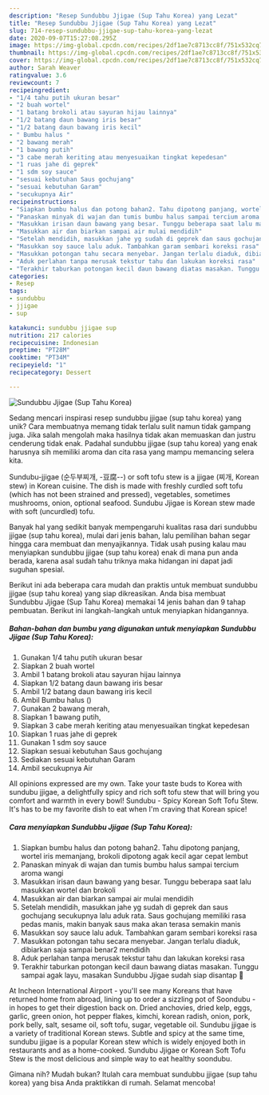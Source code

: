 ```yaml
---
description: "Resep Sundubbu Jjigae (Sup Tahu Korea) yang Lezat"
title: "Resep Sundubbu Jjigae (Sup Tahu Korea) yang Lezat"
slug: 714-resep-sundubbu-jjigae-sup-tahu-korea-yang-lezat
date: 2020-09-07T15:27:08.295Z
image: https://img-global.cpcdn.com/recipes/2df1ae7c8713cc8f/751x532cq70/sundubbu-jjigae-sup-tahu-korea-foto-resep-utama.jpg
thumbnail: https://img-global.cpcdn.com/recipes/2df1ae7c8713cc8f/751x532cq70/sundubbu-jjigae-sup-tahu-korea-foto-resep-utama.jpg
cover: https://img-global.cpcdn.com/recipes/2df1ae7c8713cc8f/751x532cq70/sundubbu-jjigae-sup-tahu-korea-foto-resep-utama.jpg
author: Sarah Weaver
ratingvalue: 3.6
reviewcount: 7
recipeingredient:
- "1/4 tahu putih ukuran besar"
- "2 buah wortel"
- "1 batang brokoli atau sayuran hijau lainnya"
- "1/2 batang daun bawang iris besar"
- "1/2 batang daun bawang iris kecil"
- " Bumbu halus "
- "2 bawang merah"
- "1 bawang putih"
- "3 cabe merah keriting atau menyesuaikan tingkat kepedesan"
- "1 ruas jahe di geprek"
- "1 sdm soy sauce"
- "sesuai kebutuhan Saus gochujang"
- "sesuai kebutuhan Garam"
- "secukupnya Air"
recipeinstructions:
- "Siapkan bumbu halus dan potong bahan2. Tahu dipotong panjang, wortel iris memanjang, brokoli dipotong agak kecil agar cepat lembut"
- "Panaskan minyak di wajan dan tumis bumbu halus sampai tercium aroma wangi"
- "Masukkan irisan daun bawang yang besar. Tunggu beberapa saat lalu masukkan wortel dan brokoli"
- "Masukkan air dan biarkan sampai air mulai mendidih"
- "Setelah mendidih, masukkan jahe yg sudah di geprek dan saus gochujang secukupnya lalu aduk rata. Saus gochujang memiliki rasa pedas manis, makin banyak saus maka akan terasa semakin manis"
- "Masukkan soy sauce lalu aduk. Tambahkan garam sembari koreksi rasa"
- "Masukkan potongan tahu secara menyebar. Jangan terlalu diaduk, dibiarkan saja sampai benar2 mendidih"
- "Aduk perlahan tanpa merusak tekstur tahu dan lakukan koreksi rasa"
- "Terakhir taburkan potongan kecil daun bawang diatas masakan. Tunggu sampai agak layu, masakan Sundubbu Jjigae sudah siap disantap 🙂"
categories:
- Resep
tags:
- sundubbu
- jjigae
- sup

katakunci: sundubbu jjigae sup 
nutrition: 217 calories
recipecuisine: Indonesian
preptime: "PT28M"
cooktime: "PT34M"
recipeyield: "1"
recipecategory: Dessert

---
```



![Sundubbu Jjigae (Sup Tahu Korea)](https://img-global.cpcdn.com/recipes/2df1ae7c8713cc8f/751x532cq70/sundubbu-jjigae-sup-tahu-korea-foto-resep-utama.jpg)

Sedang mencari inspirasi resep sundubbu jjigae (sup tahu korea) yang unik? Cara membuatnya memang tidak terlalu sulit namun tidak gampang juga. Jika salah mengolah maka hasilnya tidak akan memuaskan dan justru cenderung tidak enak. Padahal sundubbu jjigae (sup tahu korea) yang enak harusnya sih memiliki aroma dan cita rasa yang mampu memancing selera kita.

Sundubu-jjigae (순두부찌개, -豆腐--) or soft tofu stew is a jjigae (찌개, Korean stew) in Korean cuisine. The dish is made with freshly curdled soft tofu (which has not been strained and pressed), vegetables, sometimes mushrooms, onion, optional seafood. Sundubu Jjigae is Korean stew made with soft (uncurdled) tofu.

Banyak hal yang sedikit banyak mempengaruhi kualitas rasa dari sundubbu jjigae (sup tahu korea), mulai dari jenis bahan, lalu pemilihan bahan segar hingga cara membuat dan menyajikannya. Tidak usah pusing kalau mau menyiapkan sundubbu jjigae (sup tahu korea) enak di mana pun anda berada, karena asal sudah tahu triknya maka hidangan ini dapat jadi suguhan spesial.


Berikut ini ada beberapa cara mudah dan praktis untuk membuat sundubbu jjigae (sup tahu korea) yang siap dikreasikan. Anda bisa membuat Sundubbu Jjigae (Sup Tahu Korea) memakai 14 jenis bahan dan 9 tahap pembuatan. Berikut ini langkah-langkah untuk menyiapkan hidangannya.

<!--inarticleads1-->

##### Bahan-bahan dan bumbu yang digunakan untuk menyiapkan Sundubbu Jjigae (Sup Tahu Korea):

1. Gunakan 1/4 tahu putih ukuran besar
1. Siapkan 2 buah wortel
1. Ambil 1 batang brokoli atau sayuran hijau lainnya
1. Siapkan 1/2 batang daun bawang iris besar
1. Ambil 1/2 batang daun bawang iris kecil
1. Ambil  Bumbu halus ()
1. Gunakan 2 bawang merah,
1. Siapkan 1 bawang putih,
1. Siapkan 3 cabe merah keriting atau menyesuaikan tingkat kepedesan
1. Siapkan 1 ruas jahe di geprek
1. Gunakan 1 sdm soy sauce
1. Siapkan sesuai kebutuhan Saus gochujang
1. Sediakan sesuai kebutuhan Garam
1. Ambil secukupnya Air


All opinions expressed are my own. Take your taste buds to Korea with sundubu jjigae, a delightfully spicy and rich soft tofu stew that will bring you comfort and warmth in every bowl! Sundubu - Spicy Korean Soft Tofu Stew. It&#39;s has to be my favorite dish to eat when I&#39;m craving that Korean spice! 

<!--inarticleads2-->

##### Cara menyiapkan Sundubbu Jjigae (Sup Tahu Korea):

1. Siapkan bumbu halus dan potong bahan2. Tahu dipotong panjang, wortel iris memanjang, brokoli dipotong agak kecil agar cepat lembut
1. Panaskan minyak di wajan dan tumis bumbu halus sampai tercium aroma wangi
1. Masukkan irisan daun bawang yang besar. Tunggu beberapa saat lalu masukkan wortel dan brokoli
1. Masukkan air dan biarkan sampai air mulai mendidih
1. Setelah mendidih, masukkan jahe yg sudah di geprek dan saus gochujang secukupnya lalu aduk rata. Saus gochujang memiliki rasa pedas manis, makin banyak saus maka akan terasa semakin manis
1. Masukkan soy sauce lalu aduk. Tambahkan garam sembari koreksi rasa
1. Masukkan potongan tahu secara menyebar. Jangan terlalu diaduk, dibiarkan saja sampai benar2 mendidih
1. Aduk perlahan tanpa merusak tekstur tahu dan lakukan koreksi rasa
1. Terakhir taburkan potongan kecil daun bawang diatas masakan. Tunggu sampai agak layu, masakan Sundubbu Jjigae sudah siap disantap 🙂


At Incheon International Airport - you&#39;ll see many Koreans that have returned home from abroad, lining up to order a sizzling pot of Soondubu - in hopes to get their digestion back on. Dried anchovies, dried kelp, eggs, garlic, green onion, hot pepper flakes, kimchi, korean radish, onion, pork, pork belly, salt, sesame oil, soft tofu, sugar, vegetable oil. Sundubu jjigae is a variety of traditional Korean stews. Subtle and spicy at the same time, sundubu jjigae is a popular Korean stew which is widely enjoyed both in restaurants and as a home-cooked. Sundubu Jjigae or Korean Soft Tofu Stew is the most delicious and simple way to eat healthy soondubu. 

Gimana nih? Mudah bukan? Itulah cara membuat sundubbu jjigae (sup tahu korea) yang bisa Anda praktikkan di rumah. Selamat mencoba!
